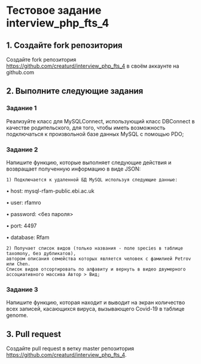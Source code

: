# Тестовое задание interview_php_fts_4

## 1. Создайте fork репозитория
Создайте fork репозитория https://github.com/creaturd/interview_php_fts_4 в своём аккаунте на github.com

## 2. Выполните следующие задания

### Задание 1

Реализуйте класс для MySQLConnect, использующий класс DBConnect в качестве родительского, для того, чтобы иметь возможность подключаться к произвольной базе данных MySQL с помощью PDO;

### Задание 2

Напишите функцию, которые выполняет следующие действия и возвращает полученную информацию в виде JSON:

	1) Подключается к удаленной БД MySQL используя следующие данные:
	
•	host: mysql-rfam-public.ebi.ac.uk

•	user: rfamro

•	password: <без пароля>

•	port: 4497

•	database: Rfam


	2) Получает список видов (только названия - поле species в таблице taxomony, без дубликатов), 
    автором описания семейства которых является человек с фамилией Petrov или Chen. 
    Список видов отсортировать по алфавиту и вернуть в видео двумерного ассоциативного массива Автор > Вид;

### Задание 3

Напишите функцию, которая находит и выводит на экран количество всех записей, касающихся вируса, вызывающего Covid-19 в таблице genome.

## 3. Pull request
Создайте pull request в ветку master репозитория https://github.com/creaturd/interview_php_fts_4.
